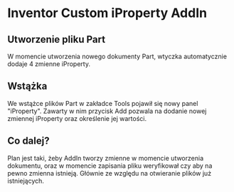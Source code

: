 # Inventor Custom iProperty AddIn
## Utworzenie pliku Part
W momencie utworzenia nowego dokumenty Part, wtyczka automatycznie dodaje 4 zmienne iProperty.

## Wstążka
We wstążce plików Part w zakładce Tools pojawił się nowy panel "iProperty".
Zawarty w nim przycisk Add pozwala na dodanie nowej zmiennej iProperty oraz określenie jej wartości.

## Co dalej?
Plan jest taki, żeby AddIn tworzy zmienne w momencie utworzenia dokumentu, oraz w momencie zapisania pliku weryfikował czy aby na pewno zmienna istnieją.
Głównie ze względu na otwieranie plików już istniejących.
